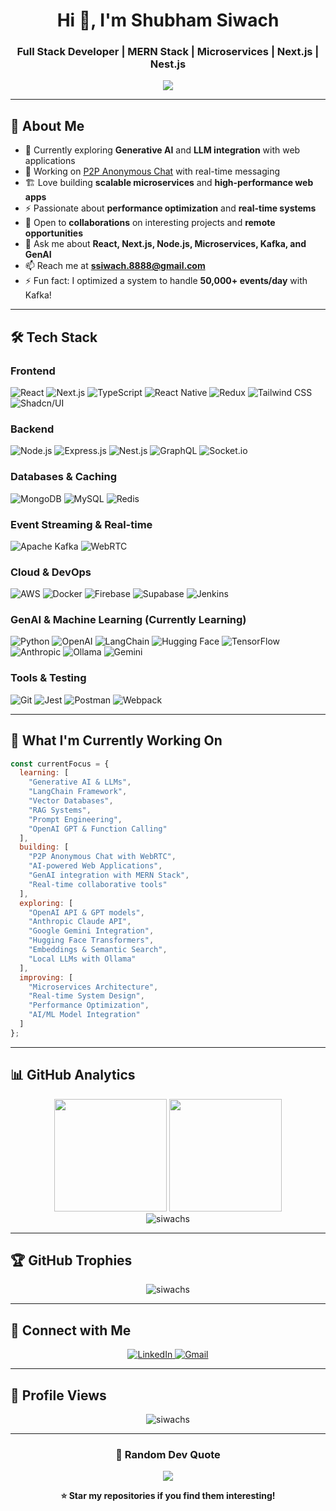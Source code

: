 <h1 align="center">Hi 👋, I'm Shubham Siwach</h1>
<h3 align="center">Full Stack Developer | MERN Stack | Microservices | Next.js | Nest.js</h3>

<p align="center">
  <img src="https://readme-typing-svg.herokuapp.com/?lines=MERN+Stack+Developer;Microservices+Builder;Performance+Optimizer;GenAI+Explorer;Open+Source+Contributor&font=Fira%20Code&center=true&width=440&height=45&color=f75c7e&vCenter=true&size=22">
</p>

---

## 🚀 About Me

- 🌱 Currently exploring **Generative AI** and **LLM integration** with web applications
- 🔭 Working on [P2P Anonymous Chat](https://github.com/siwachs/P2P-Anonymous-Chat) with real-time messaging
- 🏗️ Love building **scalable microservices** and **high-performance web apps**
- ⚡ Passionate about **performance optimization** and **real-time systems**
- 👯 Open to **collaborations** on interesting projects and **remote opportunities**
- 💬 Ask me about **React, Next.js, Node.js, Microservices, Kafka, and GenAI**
- 📫 Reach me at **ssiwach.8888@gmail.com**
- ⚡ Fun fact: I optimized a system to handle **50,000+ events/day** with Kafka!

---

## 🛠️ Tech Stack

### **Frontend**
![React](https://img.shields.io/badge/React-20232A?style=for-the-badge&logo=react&logoColor=61DAFB)
![Next.js](https://img.shields.io/badge/Next.js-000000?style=for-the-badge&logo=next.js&logoColor=white)
![TypeScript](https://img.shields.io/badge/TypeScript-007ACC?style=for-the-badge&logo=typescript&logoColor=white)
![React Native](https://img.shields.io/badge/React_Native-20232A?style=for-the-badge&logo=react&logoColor=61DAFB)
![Redux](https://img.shields.io/badge/Redux-593D88?style=for-the-badge&logo=redux&logoColor=white)
![Tailwind CSS](https://img.shields.io/badge/Tailwind_CSS-38B2AC?style=for-the-badge&logo=tailwind-css&logoColor=white)
![Shadcn/UI](https://img.shields.io/badge/Shadcn/UI-000000?style=for-the-badge&logo=shadcnui&logoColor=white)

### **Backend**
![Node.js](https://img.shields.io/badge/Node.js-43853D?style=for-the-badge&logo=node.js&logoColor=white)
![Express.js](https://img.shields.io/badge/Express.js-404D59?style=for-the-badge&logo=express&logoColor=white)
![Nest.js](https://img.shields.io/badge/Nest.js-E0234E?style=for-the-badge&logo=nestjs&logoColor=white)
![GraphQL](https://img.shields.io/badge/GraphQL-E10098?style=for-the-badge&logo=graphql&logoColor=white)
![Socket.io](https://img.shields.io/badge/Socket.io-black?style=for-the-badge&logo=socket.io&badgeColor=010101)

### **Databases & Caching**
![MongoDB](https://img.shields.io/badge/MongoDB-4EA94B?style=for-the-badge&logo=mongodb&logoColor=white)
![MySQL](https://img.shields.io/badge/MySQL-005C84?style=for-the-badge&logo=mysql&logoColor=white)
![Redis](https://img.shields.io/badge/Redis-DC382D?style=for-the-badge&logo=redis&logoColor=white)

### **Event Streaming & Real-time**
![Apache Kafka](https://img.shields.io/badge/Apache_Kafka-231F20?style=for-the-badge&logo=apache-kafka&logoColor=white)
![WebRTC](https://img.shields.io/badge/WebRTC-333333?style=for-the-badge&logo=webrtc&logoColor=white)

### **Cloud & DevOps**
![AWS](https://img.shields.io/badge/Amazon_AWS-FF9900?style=for-the-badge&logo=amazonaws&logoColor=white)
![Docker](https://img.shields.io/badge/Docker-2496ED?style=for-the-badge&logo=docker&logoColor=white)
![Firebase](https://img.shields.io/badge/Firebase-039BE5?style=for-the-badge&logo=Firebase&logoColor=white)
![Supabase](https://img.shields.io/badge/Supabase-3ECF8E?style=for-the-badge&logo=supabase&logoColor=white)
![Jenkins](https://img.shields.io/badge/Jenkins-D24939?style=for-the-badge&logo=jenkins&logoColor=white)

### **GenAI & Machine Learning (Currently Learning)**
![Python](https://img.shields.io/badge/Python-3776AB?style=for-the-badge&logo=python&logoColor=white)
![OpenAI](https://img.shields.io/badge/OpenAI-412991?style=for-the-badge&logo=openai&logoColor=white)
![LangChain](https://img.shields.io/badge/🦜🔗_LangChain-1C3C3C?style=for-the-badge)
![Hugging Face](https://img.shields.io/badge/🤗_Hugging_Face-FFD21E?style=for-the-badge)
![TensorFlow](https://img.shields.io/badge/TensorFlow-FF6F00?style=for-the-badge&logo=tensorflow&logoColor=white)
![Anthropic](https://img.shields.io/badge/Anthropic_Claude-191919?style=for-the-badge)
![Ollama](https://img.shields.io/badge/Ollama-000000?style=for-the-badge&logo=ollama&logoColor=white)
![Gemini](https://img.shields.io/badge/Google_Gemini-8E75B2?style=for-the-badge&logo=googlegemini&logoColor=white)

### **Tools & Testing**
![Git](https://img.shields.io/badge/Git-F05032?style=for-the-badge&logo=git&logoColor=white)
![Jest](https://img.shields.io/badge/Jest-323330?style=for-the-badge&logo=Jest&logoColor=white)
![Postman](https://img.shields.io/badge/Postman-FF6C37?style=for-the-badge&logo=postman&logoColor=white)
![Webpack](https://img.shields.io/badge/Webpack-8DD6F9?style=for-the-badge&logo=webpack&logoColor=black)

---

## 🎯 What I'm Currently Working On

```javascript
const currentFocus = {
  learning: [
    "Generative AI & LLMs", 
    "LangChain Framework", 
    "Vector Databases", 
    "RAG Systems",
    "Prompt Engineering",
    "OpenAI GPT & Function Calling"
  ],
  building: [
    "P2P Anonymous Chat with WebRTC",
    "AI-powered Web Applications",
    "GenAI integration with MERN Stack",
    "Real-time collaborative tools"
  ],
  exploring: [
    "OpenAI API & GPT models",
    "Anthropic Claude API", 
    "Google Gemini Integration",
    "Hugging Face Transformers",
    "Embeddings & Semantic Search",
    "Local LLMs with Ollama"
  ],
  improving: [
    "Microservices Architecture", 
    "Real-time System Design",
    "Performance Optimization",
    "AI/ML Model Integration"
  ]
};
```

---

## 📊 GitHub Analytics

<div align="center">
  <img height="180em" src="https://github-readme-stats.vercel.app/api?username=siwachs&show_icons=true&theme=tokyonight&include_all_commits=true&count_private=true"/>
  <img height="180em" src="https://github-readme-stats.vercel.app/api/top-langs/?username=siwachs&layout=compact&langs_count=8&theme=tokyonight"/>
</div>

<div align="center">
  <img src="https://github-readme-streak-stats.herokuapp.com/?user=siwachs&theme=tokyonight" alt="siwachs" />
</div>

---

## 🏆 GitHub Trophies

<p align="center">
  <img src="https://github-profile-trophy.vercel.app/?username=siwachs&theme=onedark&row=1&column=7" alt="siwachs" />
</p>

---

## 🤝 Connect with Me

<p align="center">
  <a href="https://www.linkedin.com/in/siwachs/">
    <img src="https://img.shields.io/badge/LinkedIn-0077B5?style=for-the-badge&logo=linkedin&logoColor=white" alt="LinkedIn"/>
  </a>
  <a href="mailto:ssiwach.8888@gmail.com">
    <img src="https://img.shields.io/badge/Gmail-D14836?style=for-the-badge&logo=gmail&logoColor=white" alt="Gmail"/>
  </a>
</p>

---

## 👀 Profile Views

<p align="center">
  <img src="https://komarev.com/ghpvc/?username=siwachs&label=Profile%20views&color=0e75b6&style=for-the-badge" alt="siwachs" />
</p>

---

<div align="center">
  <h3>💭 Random Dev Quote</h3>
  <img src="https://quotes-github-readme.vercel.app/api?type=horizontal&theme=tokyonight" />
</div>

<div align="center">
  
  **⭐ Star my repositories if you find them interesting!**
  
</div>
